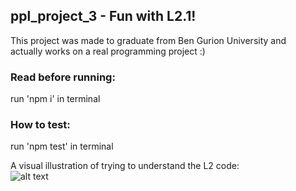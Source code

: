 ## ppl_project_3 -  Fun with L2.1!
This project was made to graduate from Ben Gurion University and   
actually works on a real programming project :)   

### Read before running:  
run 'npm i' in terminal  

### How to test:
run 'npm test' in terminal

A visual illustration of trying to understand the L2 code:  
![alt text](https://media.giphy.com/media/NlR0RF1v972Mw/giphy.gif)  

